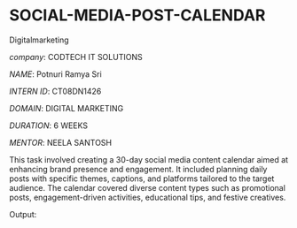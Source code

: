 # SOCIAL-MEDIA-POST-CALENDAR

Digitalmarketing

*company*: CODTECH IT SOLUTIONS

*NAME*: Potnuri Ramya Sri 

*INTERN ID*: CT08DN1426

*DOMAIN*: DIGITAL MARKETING 

*DURATION*: 6 WEEKS 

*MENTOR*: NEELA SANTOSH

This task involved creating a 30-day social media content calendar aimed at enhancing brand presence and engagement. It included planning daily posts with specific themes, captions, and platforms tailored to the target audience. The calendar covered diverse content types such as promotional posts, engagement-driven activities, educational tips, and festive creatives.

Output: 
